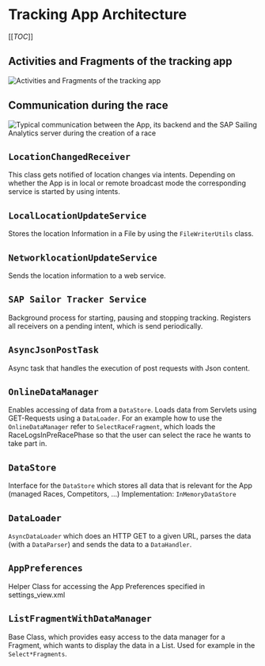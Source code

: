 # Tracking App Architecture
[[_TOC_]]

## Activities and Fragments of the tracking app
![Activities and Fragments of the tracking app](http://i.imagebanana.com/img/20r2qf7g/overview_Fragments_and_Activities.JPG)

## Communication during the race
![Typical communication between the App, its backend and the SAP Sailing Analytics server during the creation of a race](http://i.imagebanana.com/img/e1blf6xl/Capture.PNG)

## `LocationChangedReceiver`
This class gets notified of location changes via intents. Depending on whether the App is in local or remote broadcast mode the corresponding service is started by using intents.

## `LocalLocationUpdateService`
Stores the location Information in a File by using the `FileWriterUtils` class.

## `NetworklocationUpdateService`
Sends the location information to a web service.

## `SAP Sailor Tracker Service`
Background process for starting, pausing and stopping tracking. Registers all receivers on a pending intent, which is send periodically.

## `AsyncJsonPostTask`
Async task that handles the execution of post requests with Json content.

## `OnlineDataManager`
Enables accessing of data from a `DataStore`. Loads data from Servlets using GET-Requests using a `DataLoader`. For an example how to use the `OnlineDataManager` refer to `SelectRaceFragment`, which loads the RaceLogsInPreRacePhase so that the user can select the race he wants to take part in.

## `DataStore`
Interface for the `DataStore` which stores all data that is relevant for the App (managed Races, Competitors, ...)
Implementation: `InMemoryDataStore`

## `DataLoader`
`AsyncDataLoader` which does an HTTP GET to a given URL, parses the data (with a `DataParser`) and sends the data to a `DataHandler`.

## `AppPreferences`
Helper Class for accessing the App Preferences specified in settings_view.xml

## `ListFragmentWithDataManager`
Base Class, which provides easy access to the data manager for a Fragment, which wants to display the data in a List.
Used for example in the `Select*Fragments`.
